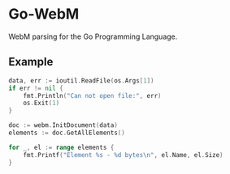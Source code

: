 # Go-WebM

WebM parsing for the Go Programming Language.

## Example

```go
data, err := ioutil.ReadFile(os.Args[1])
if err != nil {
	fmt.Println("Can not open file:", err)
	os.Exit(1)
}

doc := webm.InitDocument(data)
elements := doc.GetAllElements()

for _, el := range elements {
	fmt.Printf("Element %s - %d bytes\n", el.Name, el.Size)
}
```
